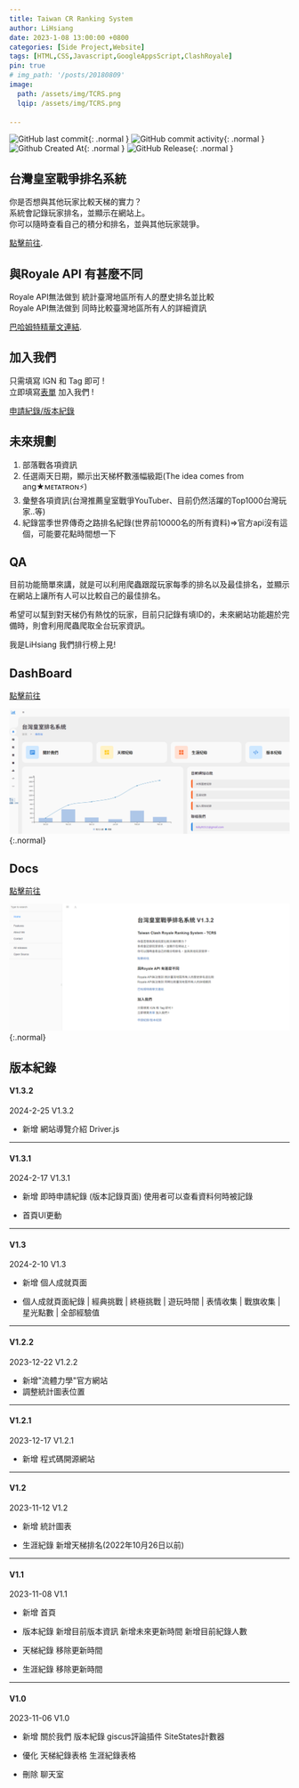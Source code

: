 ```yaml
---
title: Taiwan CR Ranking System
author: LiHsiang
date: 2023-1-08 13:00:00 +0800
categories: [Side Project,Website]
tags: [HTML,CSS,Javascript,GoogleAppsScript,ClashRoyale]
pin: true
# img_path: '/posts/20180809'
image:
  path: /assets/img/TCRS.png
  lqip: /assets/img/TCRS.png

---
```



![GitHub last commit](https://img.shields.io/github/last-commit/Xiang511/hydromechanics?display_timestamp=author&style=for-the-badge&color=yellow){: .normal } ![GitHub commit activity](https://img.shields.io/github/commit-activity/y/Xiang511/hydromechanics?style=for-the-badge&color=%23DFB317){: .normal } ![Github Created At](https://img.shields.io/github/created-at/Xiang511/hydromechanics?style=for-the-badge&color=yellow){: .normal } ![GitHub Release](https://img.shields.io/github/v/release/Xiang511/hydromechanics?display_name=release&style=for-the-badge&color=green){: .normal } 




## 台灣皇室戰爭排名系統

你是否想與其他玩家比較天梯的實力？<br>
系統會記錄玩家排名，並顯示在網站上。<br>
你可以隨時查看自己的積分和排名，並與其他玩家競爭。<br>

[點擊前往](https://xiang511.com/hydromechanics/newsite/TCRS.html).

## 與Royale API 有甚麼不同
Royale API無法做到 統計臺灣地區所有人的歷史排名並比較<br>
Royale API無法做到 同時比較臺灣地區所有人的詳細資訊<br>

[巴哈姆特精華文連結](https://forum.gamer.com.tw/Co.php?bsn=29712&sn=71322).

## 加入我們
只需填寫 IGN 和 Tag 即可 !<br>
立即填寫[表單](https://docs.google.com/forms/d/e/1FAIpQLSc_pIj5uov58Br2rU2UG_irLR2sPsghp3WUy2p5gI8oNaTCEg/viewform) 加入我們 !<br>

[申請紀錄/版本紀錄](https://xiang511.com/hydromechanics/newsite/DeveloperAnnouncement.html)


## 未來規劃
1. 部落戰各項資訊
2. 任選兩天日期，顯示出天梯杯數漲幅級距(The idea comes from ang★ᴍᴇᴛᴀᴛʀᴏɴ⚡)
3. 彙整各項資訊(台灣推薦皇室戰爭YouTuber、目前仍然活躍的Top1000台灣玩家..等)
4. 紀錄當季世界傳奇之路排名紀錄(世界前10000名的所有資料)=>官方api沒有這個，可能要花點時間想一下

## QA

目前功能簡單來講，就是可以利用爬蟲跟蹤玩家每季的排名以及最佳排名，並顯示在網站上讓所有人可以比較自己的最佳排名。

希望可以幫到對天梯仍有熱忱的玩家，目前只記錄有填ID的，未來網站功能趨於完備時，則會利用爬蟲爬取全台玩家資訊。

我是LiHsiang 我們排行榜上見!


## DashBoard

[點擊前往](https://xiang511.com/hydromechanics/newsite/TCRS.html)

![](assets/img/TCRS_dashboard.png){:.normal}

## Docs

[點擊前往](https://xiang511.com/TCRS/)

![](assets/img/TCRS_Docs.png){:.normal}


## 版本紀錄

#### V1.3.2

2024-2-25 V1.3.2

- 新增
 網站導覽介紹 Driver.js

--------


#### V1.3.1

2024-2-17 V1.3.1

- 新增
 即時申請紀錄 (版本記錄頁面)
 使用者可以查看資料何時被記錄

- 首頁UI更動



-----------



#### V1.3

2024-2-10 V1.3

- 新增
 個人成就頁面

- 個人成就頁面紀錄
 | 經典挑戰 | 終極挑戰 | 遊玩時間 | 表情收集 | 戰旗收集 | 星光點數 | 全部經驗值



-----------




#### V1.2.2

2023-12-22 V1.2.2

- 新增"流體力學"官方網站
- 調整統計圖表位置



-----------




#### V1.2.1

2023-12-17 V1.2.1

- 新增
 程式碼開源網站



-----------




#### V1.2

2023-11-12 V1.2

- 新增
 統計圖表

- 生涯紀錄
 新增天梯排名(2022年10月26日以前)



-----------



#### V1.1

2023-11-08 V1.1

- 新增
 首頁

- 版本紀錄
 新增目前版本資訊
 新增未來更新時間
 新增目前紀錄人數

- 天梯紀錄
 移除更新時間

- 生涯紀錄
 移除更新時間


-----------




#### V1.0

2023-11-06 V1.0

- 新增
 關於我們
 版本紀錄
 giscus評論插件
 SiteStates計數器

- 優化
 天梯紀錄表格
 生涯紀錄表格

- 刪除
 聊天室
